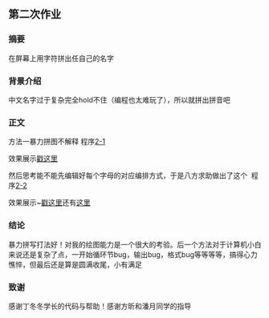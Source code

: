 ## 第二次作业

### 摘要
在屏幕上用字符拼出任自己的名字

### 背景介绍
中文名字过于复杂完全hold不住（编程也太难玩了），所以就拼出拼音吧

### 正文
方法一暴力拼图不解释  程序[2-1](https://github.com/zhaozhanyi0804/computationalphysics_N2015301020052/blob/master/Word2-1.py)

效果展示[戳这里](https://pan.baidu.com/s/1kVtEDRD)

然后思考能不能先编辑好每个字母的对应编排方式，于是八方求助做出了这个  程序[2-2](https://github.com/zhaozhanyi0804/computationalphysics_N2015301020052/blob/master/Word2-2.py)

效果展示~[戳这里](https://pan.baidu.com/s/1hskrlxa)还有[这里](https://pan.baidu.com/s/1sluioeL)
      
### 结论
暴力拼写打法好！对我的绘图能力是一个很大的考验。后一个方法对于计算机小白来说还是复杂了点，一开始循环节bug，输出bug，格式bug等等等等，搞得心力憔悴，但最后还是算是圆满收尾，小有满足

### 致谢
感谢丁冬冬学长的代码与帮助！感谢方昕和潘月同学的指导

